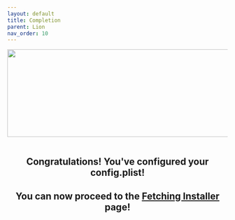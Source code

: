 ```yaml
---
layout: default
title: Completion
parent: Lion
nav_order: 10
---
```


<p align="center">
  <img width="650" height="200" src="../../../../assets/HeaderCongrats.png">
</p>

<a href="https://raw.githubusercontent.com/royalgraphx/DarwinKVM/main/docs/assets/OpenCoreProMacComplete.png"><img src="../../../../assets/OpenCoreProMacComplete.png" alt=""></a>

<h2 align="center">Congratulations! You've configured your config.plist!</h2>

<h2 align="center">You can now proceed to the <a href="../../../../infocenter/06-FetchingInstaller/index">Fetching Installer</a> page!</h2>
